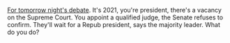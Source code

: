 <a href="https://twitter.com/davewiner/status/1229770588731912195">For tomorrow night's debate</a>. It's 2021, you're president, there's a vacancy on the Supreme Court. You appoint a qualified judge, the Senate refuses to confirm. They'll wait for a Repub president, says the majority leader. What do you do?
